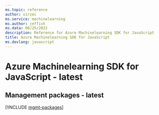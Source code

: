 ```yaml
---
ms.topic: reference
author: xirzec
ms.service: machinelearning
ms.author: jeffish
ms.data: 08/25/2022
description: Reference for Azure Machinelearning SDK for JavaScript
title: Azure Machinelearning SDK for JavaScript
ms.devlang: javascript
---
```

# Azure Machinelearning SDK for JavaScript - latest

## Management packages - latest
[!INCLUDE [mgmt-packages](machinelearning-mgmt-index.md)]